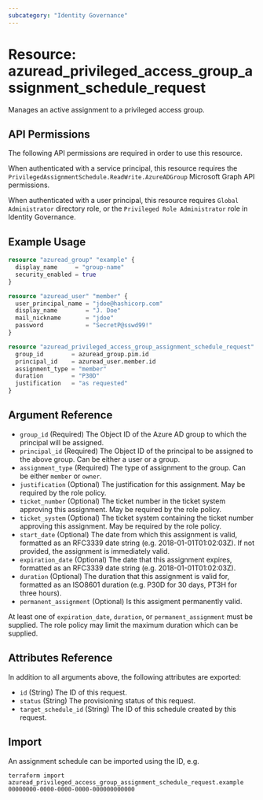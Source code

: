 ```yaml
---
subcategory: "Identity Governance"
---
```


# Resource: azuread_privileged_access_group_assignment_schedule_request

Manages an active assignment to a privileged access group.

## API Permissions

The following API permissions are required in order to use this resource.

When authenticated with a service principal, this resource requires the `PrivilegedAssignmentSchedule.ReadWrite.AzureADGroup` Microsoft Graph API permissions.

When authenticated with a user principal, this resource requires `Global Administrator` directory role, or the `Privileged Role Administrator` role in Identity Governance.

## Example Usage

```terraform
resource "azuread_group" "example" {
  display_name     = "group-name"
  security_enabled = true
}

resource "azuread_user" "member" {
  user_principal_name = "jdoe@hashicorp.com"
  display_name        = "J. Doe"
  mail_nickname       = "jdoe"
  password            = "SecretP@sswd99!"
}

resource "azuread_privileged_access_group_assignment_schedule_request" "example" {
  group_id        = azuread_group.pim.id
  principal_id    = azuread_user.member.id
  assignment_type = "member"
  duration        = "P30D"
  justification   = "as requested"
}
```

## Argument Reference

- `group_id` (Required) The Object ID of the Azure AD group to which the principal will be assigned.
- `principal_id` (Required) The Object ID of the principal to be assigned to the above group. Can be either a user or a group.
- `assignment_type` (Required) The type of assignment to the group. Can be either `member` or `owner`.
- `justification` (Optional) The justification for this assignment. May be required by the role policy.
- `ticket_number` (Optional) The ticket number in the ticket system approving this assignment. May be required by the role policy.
- `ticket_system` (Optional) The ticket system containing the ticket number approving this assignment. May be required by the role policy.
- `start_date` (Optional) The date from which this assignment is valid, formatted as an RFC3339 date string (e.g. 2018-01-01T01:02:03Z). If not provided, the assignment is immediately valid.
- `expiration_date` (Optional) The date that this assignment expires, formatted as an RFC3339 date string (e.g. 2018-01-01T01:02:03Z).
- `duration` (Optional) The duration that this assignment is valid for, formatted as an ISO8601 duration (e.g. P30D for 30 days, PT3H for three hours).
- `permanent_assignment` (Optional) Is this assigment permanently valid.

At least one of `expiration_date`, `duration`, or `permanent_assignment` must be supplied. The role policy may limit the maximum duration which can be supplied.

## Attributes Reference

In addition to all arguments above, the following attributes are exported:

- `id` (String) The ID of this request.
- `status` (String) The provisioning status of this request.
- `target_schedule_id` (String) The ID of this schedule created by this request.

## Import

An assignment schedule can be imported using the ID, e.g.

```shell
terraform import azuread_privileged_access_group_assignment_schedule_request.example 00000000-0000-0000-0000-000000000000
```
